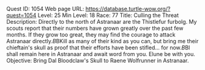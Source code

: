Quest ID: 1054
Web page URL: https://database.turtle-wow.org/?quest=1054
Level: 25
Min Level: 18
Race: 77
Title: Culling the Threat
Description: Directly to the north of Astranaar are the Thistlefur furbolg. My scouts report that their numbers have grown greatly over the past few months. If they grow too great, they may find the courage to attack Astranaar directly.$B$BKill as many of their kind as you can, but bring me their chieftain's skull as proof that their efforts have been stifled... for now.$B$BI shall remain here in Astranaar and await word from you. Elune be with you.
Objective: Bring Dal Bloodclaw's Skull to Raene Wolfrunner in Astranaar.
